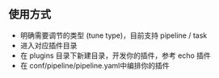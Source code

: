 ## 使用方式

- 明确需要调节的类型 (tune type)，目前支持 pipeline / task
- 进入对应插件目录
- 在 plugins 目录下新建目录，开发你的插件，参考 echo 插件
- 在 conf/pipeline/pipeline.yaml中编排你的插件
